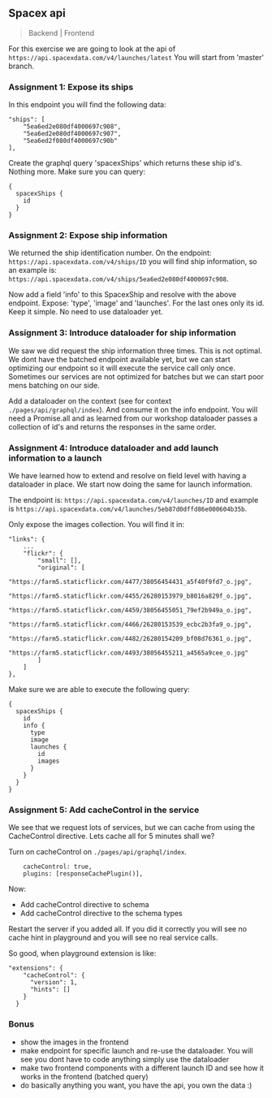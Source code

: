 ## Spacex api

> Backend | Frontend

For this exercise we are going to look at the api of `https://api.spacexdata.com/v4/launches/latest` You will start from 'master' branch.

### Assignment 1: Expose its ships

In this endpoint you will find the following data:

```
"ships": [
    "5ea6ed2e080df4000697c908",
    "5ea6ed2e080df4000697c907",
    "5ea6ed2f080df4000697c90b"
],
```

Create the graphql query 'spacexShips' which returns these ship id's. Nothing more. Make sure you can query:

```
{
  spacexShips {
    id
  }
}
```

### Assignment 2: Expose ship information

We returned the ship identification number. On the endpoint: `https://api.spacexdata.com/v4/ships/ID` you will find ship information, so an example is: `https://api.spacexdata.com/v4/ships/5ea6ed2e080df4000697c908`.

Now add a field 'info' to this SpacexShip and resolve with the above endpoint. Expose: 'type', 'image' and 'launches'. For the last ones only its id. Keep it simple. No need to use dataloader yet.

### Assignment 3: Introduce dataloader for ship information

We saw we did request the ship information three times. This is not optimal. We dont have the batched endpoint available yet, but we can start optimizing our endpoint so it will execute the service call only once. Sometimes our services are not optimized for batches but we can start poor mens batching on our side.

Add a dataloader on the context (see for context `./pages/api/graphql/index`). And consume it on the info endpoint. You will need a Promise.all and as learned from our workshop dataloader passes a collection of id's and returns the responses in the same order.

### Assignment 4: Introduce dataloader and add launch information to a launch

We have learned how to extend and resolve on field level with having a dataloader in place. We start now doing the same for launch information.

The endpoint is: `https://api.spacexdata.com/v4/launches/ID` and example is `https://api.spacexdata.com/v4/launches/5eb87d0dffd86e000604b35b`.

Only expose the images collection. You will find it in:

```
"links": {
    ...
    "flickr": {
        "small": [],
        "original": [
            "https://farm5.staticflickr.com/4477/38056454431_a5f40f9fd7_o.jpg",
            "https://farm5.staticflickr.com/4455/26280153979_b8016a829f_o.jpg",
            "https://farm5.staticflickr.com/4459/38056455051_79ef2b949a_o.jpg",
            "https://farm5.staticflickr.com/4466/26280153539_ecbc2b3fa9_o.jpg",
            "https://farm5.staticflickr.com/4482/26280154209_bf08d76361_o.jpg",
            "https://farm5.staticflickr.com/4493/38056455211_a4565a9cee_o.jpg"
        ]
    ]
},
```

Make sure we are able to execute the following query:

```
{
  spacexShips {
    id
    info {
      type
      image
      launches {
        id
        images
      }
    }
  }
}
```

### Assignment 5: Add cacheControl in the service

We see that we request lots of services, but we can cache from using the CacheControl directive. Lets cache all for 5 minutes shall we?

Turn on cacheControl on `./pages/api/graphql/index`.

```
    cacheControl: true,
    plugins: [responseCachePlugin()],
```

Now:
- Add cacheControl directive to schema
- Add cacheControl directive to the schema types

Restart the server if you added all. If you did it correctly you will see no cache hint in playground and you will see no real service calls.

So good, when playground extension is like:

```
"extensions": {
    "cacheControl": {
      "version": 1,
      "hints": []
    }
  }
```

### Bonus

- show the images in the frontend
- make endpoint for specific launch and re-use the dataloader. You will see you dont have to code anything simply use the dataloader
- make two frontend components with a different launch ID and see how it works in the frontend (batched query)
- do basically anything you want, you have the api, you own the data :)